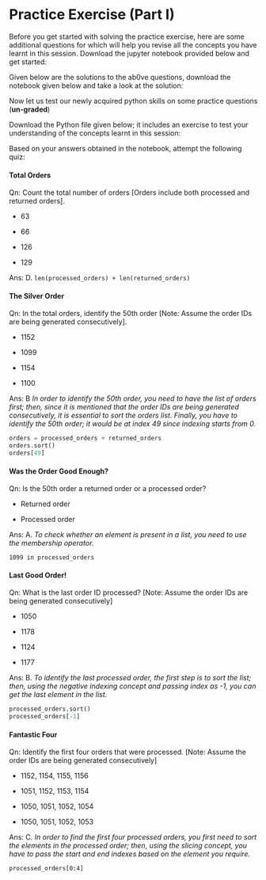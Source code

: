 # Practice Exercise (Part I)

Before you get started with solving the practice exercise, here are some additional questions for which will help you revise all the concepts you have learnt in this session. Download the jupyter notebook provided below and get started:

Given below are the solutions to the ab0ve questions, download the notebook given below and take a look at the solution:

Now let us test our newly acquired python skills on some practice questions (**un-graded**)

Download the Python file given below; it includes an exercise to test your understanding of the concepts learnt in this session:

Based on your answers obtained in the notebook, attempt the following quiz:

#### Total Orders

Qn: Count the total number of orders [Orders include both processed and returned orders].

- 63

- 66

- 126

- 129

Ans: D. `len(processed_orders) + len(returned_orders)`

#### The Silver Order

Qn: In the total orders, identify the 50th order [Note: Assume the order IDs are being generated consecutively].

- 1152

- 1099

- 1154

- 1100

Ans: B *In order to identify the 50th order, you need to have the list of orders first; then, since it is mentioned that the order IDs are being generated consecutively, it is essential to sort the orders list. Finally, you have to identify the 50th order; it would be at index 49 since indexing starts from 0.*

```python
orders = processed_orders + returned_orders
orders.sort()
orders[49]
```

#### Was the Order Good Enough?

Qn: Is the 50th order a returned order or a processed order?

- Returned order

- Processed order

Ans: A. *To check whether an element is present in a list, you need to use the membership operator.*

`1099 in processed_orders`

#### 

#### Last Good Order!

Qn: What is the last order ID processed? [Note: Assume the order IDs are being generated consecutively]

- 1050

- 1178

- 1124

- 1177

Ans: B. *To identify the last processed order, the first step is to sort the list; then, using the negative indexing concept and passing index as -1, you can get the last element in the list.*

```python
processed_orders.sort()
processed_orders[-1]
```

#### 

#### Fantastic Four

Qn: Identify the first four orders that were processed. [Note: Assume the order IDs are being generated consecutively]

- 1152, 1154, 1155, 1156

- 1051, 1152, 1153, 1154

- 1050, 1051, 1052, 1054

- 1050, 1051, 1052, 1053

Ans: C. *In order to find the first four processed orders, you first need to sort the elements in the processed order; then, using the slicing concept, you have to pass the start and end indexes based on the element you require.*

`processed_orders[0:4]`

